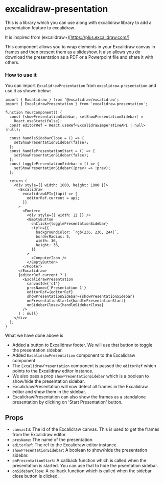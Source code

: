 # excalidraw-presentation

This is a library which you can use along with excalidraw library to add a presentation feature to excalidraw.

It is inspired from (excalidraw+)[https://plus.excalidraw.com/]

This component allows you to wrap elements in your Excalidraw canvas in frames and then present them as a slideshow.
It also allows you do download the presentation as a PDF or a Powerpoint file and share it with others.

### How to use it

You can import `ExcalidrawPresentation` from `excalidraw-presentation` and use it as shown below:

```tsx
import { Excalidraw } from '@excalidraw/excalidraw';
import { ExcalidrawPresentation } from 'excalidraw-presentation';

function YourComponent() {
  const [showPresentationSidebar, setShowPresentationSidebar] =
    React.useState(false);
  const editorRef = React.useRef<ExcalidrawImperativeAPI | null>(null);

  const handleSidebarClose = () => {
    setShowPresentationSidebar(false);
  };
  const handlePresentationStart = () => {
    setShowPresentationSidebar(false);
  };
  const togglePresentationSidebar = () => {
    setShowPresentationSidebar((prev) => !prev);
  };

  return (
    <div style={{ width: 1000, height: 1000 }}>
      <Excalidraw
        excalidrawAPI={(api) => {
          editorRef.current = api;
        }}
      >
        <Footer>
          <div style={{ width: 12 }} />
          <EmptyButton
            onClick={togglePresentationSidebar}
            style={{
              backgroundColor: `rgb(236, 236, 244)`,
              borderRadius: 5,
              width: 36,
              height: 36,
            }}
          >
            <ComputerIcon />
          </EmptyButton>
        </Footer>
      </Excalidraw>
      {editorRef.current ? (
        <ExcalidrawPresentation
          canvasId={'c1'}
          presName={'Presentation 1'}
          editorRef={editorRef}
          showPresentationSidebar={showPresentationSidebar}
          onPresentationStart={handlePresentationStart}
          onSidebarClose={handleSidebarClose}
        />
      ) : null}
    </div>
  );
}
```

What we have done above is

- Added a button to Excalidraw footer. We will use that button to toggle the presentation sidebar.
- Added `ExcalidrawPresentation` component to the Excalidraw component.
- The `ExcalidrawPresentation` component is passed the `editorRef` which points to the Excalidraw editor instance.
- We also pass a prop `showPresentationSidebar` which is a boolean to show/hide the presentation sidebar.
- ExcalidrawPresentation will now detect all frames in the Excalidraw editor and show them in the sidebar.
- ExcalidrawPresentation can also show the frames as a standalone presentation by clicking on 'Start Presentation' button.

## Props

- `canvasId`: The id of the Excalidraw canvas. This is used to get the frames from the Excalidraw editor.
- `presName`: The name of the presentation.
- `editorRef`: The ref to the Excalidraw editor instance.
- `showPresentationSidebar`: A boolean to show/hide the presentation sidebar.
- `onPresentationStart`: A callback function which is called when the presentation is started. You can use that to hide the prsentation sidebar.
- `onSidebarClose`: A callback function which is called when the sidebar close button is clicked.
